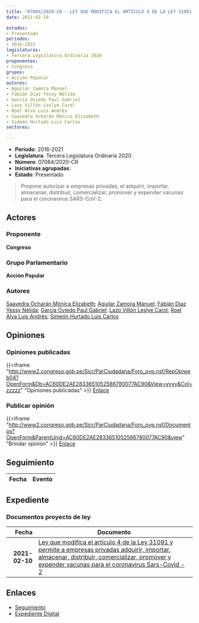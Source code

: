 ```yaml
---
title: "07084/2020-CR - LEY QUE MODIFICA EL ARTÍCULO 4 DE LA LEY 31091 Y PERMITE A EMPRESAS PRIVADAS ADQUIRIR, IMPORTAR, ALMACENAR, DISTRIBUIR, COMERCIALIZAR, PROMOVER Y EXPENDER VACUNAS PARA EL CORONAVIRUS SARS-COV-2"
date: 2021-02-10

estados:
- Presentado
periodos:
- 2016-2021
legislaturas:
- Tercera Legislatura Ordinaria 2020
proponentes:
- Congreso
grupos:
- Acción Popular
autores:
- Aguilar Zamora Manuel
- Fabián Díaz Yessy Nélida
- García Oviedo Paul Gabriel
- Lazo Villón Leslye Carol
- Roel Alva Luis Andrés
- Saavedra Ocharán Mónica Elizabeth
- Simeón Hurtado Luis Carlos
sectores:

---
```

- **Periodo**: 2016-2021
- **Legislatura**: Tercera Legislatura Ordinaria 2020
- **Número**: 07084/2020-CR
- **Iniciativas agrupadas**: 
- **Estado**: Presentado

> Propone autorizar a empresas privadas, el adquirir, importar, almacenar, distribuir, comercializar, promover y expender vacunas para el coronavirus SARS-CoV-2.


## Actores

### Proponente

**Congreso**

### Grupo Parlamentario

**Acción Popular**

### Autores

[Saavedra Ocharán Mónica Elizabeth](mailto:mailto:msaavedra@congreso.gob.pe); [Aguilar Zamora Manuel](mailto:mailto:maguilarz@congreso.gob.pe); [Fabián Díaz Yessy Nélida](mailto:mailto:yfabian@congreso.gob.pe); [García Oviedo Paul Gabriel](mailto:mailto:pgarcia@congreso.gob.pe); [Lazo Villón Leslye Carol](mailto:mailto:llazo@congreso.gob.pe); [Roel Alva Luis Andrés](mailto:mailto:lroel@congreso.gob.pe); [Simeón Hurtado Luis Carlos](mailto:mailto:lsimeon@congreso.gob.pe)

## Opiniones

### Opiniones publicadas

{{<iframe "http://www2.congreso.gob.pe/Sicr/ParCiudadana/Foro_pvp.nsf/RepOpiweb04?OpenForm&Db=AC60DE2AE2833651052586780077AC90&View=yyyy&Col=zzzzz" "Opiniones publicadas" >}}
[Enlace](http://www2.congreso.gob.pe/Sicr/ParCiudadana/Foro_pvp.nsf/RepOpiweb04?OpenForm&Db=AC60DE2AE2833651052586780077AC90&View=yyyy&Col=zzzzz)

### Publicar opinión

{{<iframe "http://www2.congreso.gob.pe/Sicr/ParCiudadana/Foro_pvp.nsf/Documentos?OpenForm&ParentUnid=AC60DE2AE2833651052586780077AC90&view" "Brindar opinión" >}}
[Enlace](http://www2.congreso.gob.pe/Sicr/ParCiudadana/Foro_pvp.nsf/Documentos?OpenForm&ParentUnid=AC60DE2AE2833651052586780077AC90&view)


## Seguimiento

| Fecha | Evento |
|------:|--------|


## Expediente

### Documentos proyecto de ley

| Fecha | Documento |
|------:|-----------|
| **2021-02-10** | [Ley que modifica el artículo 4 de la Ley 31091 y permite a empresas privadas adquirir, importar, almacenar, distribuir, comercializar, promover y expender vacunas para el coronavirus Sars-Covid - 2](http://www.leyes.congreso.gob.pe/Documentos/2016_2021/Proyectos_de_Ley_y_de_Resoluciones_Legislativas/PL07084-20210210.pdf) |

## Enlaces

- [Seguimiento](http://www2.congreso.gob.pe/Sicr/TraDocEstProc/CLProLey2016.nsf/f7fff46988ca05b1052578e100829cc7/fd6a69b19c2fc74b05258679001d6135?OpenDocument)
- [Expediente Digital](http://www2.congreso.gob.pe/Sicr/TraDocEstProc/Expvirt_2011.nsf/visbusqptramdoc1621/07084?opendocument)

